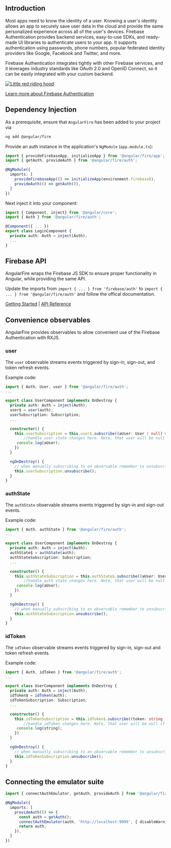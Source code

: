 
## Introduction

Most apps need to know the identity of a user. Knowing a user's identity allows an app to securely save user data in the cloud and provide the same personalized experience across all of the user's devices.
Firebase Authentication provides backend services, easy-to-use SDKs, and ready-made UI libraries to authenticate users to your app. It supports authentication using passwords, phone numbers, popular federated identity providers like Google, Facebook and Twitter, and more.

Firebase Authentication integrates tightly with other Firebase services, and it leverages industry standards like OAuth 2.0 and OpenID Connect, so it can be easily integrated with your custom backend.

[![Little red riding hood](https://i.stack.imgur.com/XCRlR.png)](https://vimeo.com/3514904 "Little red riding hood - Click to Watch!")


[Learn more about Firebase Authentication](https://firebase.google.com/docs/auth)

## Dependency Injection

As a prerequisite, ensure that `AngularFire` has been added to your project via
```bash
ng add @angular/fire
```

Provide an auth instance in the application's `NgModule` (`app.module.ts`):

```ts
import { provideFirebaseApp, initializeApp } from '@angular/fire/app';
import { getAuth, provideAuth } from '@angular/fire/auth';

@NgModule({
  imports: [
    provideFirebaseApp(() => initializeApp(environment.firebase)),
    provideAuth(() => getAuth()),
  ]
})
```

Next inject it into your component:

```ts
import { Component, inject} from '@angular/core';
import { Auth } from '@angular/fire/auth';

@Component({ ... })
export class LoginComponent {
  private auth: Auth = inject(Auth);
  ...
}
```

## Firebase API

AngularFire wraps the Firebase JS SDK to ensure proper functionality in Angular, while providing the same API.

Update the imports from `import { ... } from 'firebase/auth'` to `import { ... } from '@angular/fire/auth'` and follow the offical documentation.

[Getting Started](https://firebase.google.com/docs/auth/web/start) | [API Reference](https://firebase.google.com/docs/reference/js/auth)

## Convenience observables

AngularFire provides observables to allow convenient use of the Firebase Authentication with RXJS.

### user

The `user` observable streams events triggered by sign-in, sign-out, and token refresh events.

Example code:

```ts
import { Auth, User, user } from '@angular/fire/auth';
...

export class UserComponent implements OnDestroy {
  private auth: Auth = inject(Auth);
  user$ = user(auth);
  userSubscription: Subscription;
  ...

  constructor() {
    this.userSubscription = this.user$.subscribe((aUser: User | null) => {
        //handle user state changes here. Note, that user will be null if there is no currently logged in user.
     console.log(aUser);
    })
  }

  ngOnDestroy() {
    // when manually subscribing to an observable remember to unsubscribe in ngOnDestroy
    this.userSubscription.unsubscribe();
  }
}

```

### authState

The `authState` observable streams events triggered by sign-in and sign-out events.

Example code:
```ts
import { Auth, authState } from '@angular/fire/auth';
...

export class UserComponent implements OnDestroy {
  private auth: Auth = inject(Auth);
  authState$ = authState(auth);
  authStateSubscription: Subscription;
  ...

  constructor() {
    this.authStateSubscription = this.authState$.subscribe((aUser: User | null) => {
        //handle auth state changes here. Note, that user will be null if there is no currently logged in user.
     console.log(aUser);
    })
  }

  ngOnDestroy() {
    // when manually subscribing to an observable remember to unsubscribe in ngOnDestroy
    this.authStateSubscription.unsubscribe();
  }
}
```

### idToken

The `idToken` observable streams events triggered by sign-in, sign-out and token refresh events.

Example code:
```ts
import { Auth, idToken } from '@angular/fire/auth';
...

export class UserComponent implements OnDestroy {
  private auth: Auth = inject(Auth);
  idToken$ = idToken(auth);
  idTokenSubscription: Subscription;
  ...

  constructor() {
    this.idTokenSubscription = this.idToken$.subscribe((token: string | null) => {
        //handle idToken changes here. Note, that user will be null if there is no currently logged in user.
     console.log(string);
    })
  }

  ngOnDestroy() {
    // when manually subscribing to an observable remember to unsubscribe in ngOnDestroy
    this.idTokenSubscription.unsubscribe();
  }
}
```

## Connecting the emulator suite

```ts
import { connectAuthEmulator, getAuth, provideAuth } from '@angular/fire/auth';

@NgModule({
  imports: [
    provideAuth(() => {
      const auth = getAuth();
      connectAuthEmulator(auth, 'http://localhost:9099', { disableWarnings: true });
      return auth;
    }),
  ]
})
```
